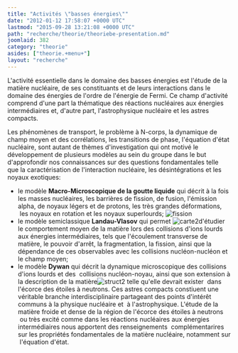 ```yaml
---
title: "Activités \"basses énergies\""
date: "2012-01-12 17:58:07 +0000 UTC"
lastmod: "2015-09-28 13:21:08 +0000 UTC"
path: "recherche/theorie/theoriebe-presentation.md"
joomlaid: 382
category: "theorie"
asides: ["theorie.+menu+"]
layout: "recherche"
---
```

L'activité essentielle dans le domaine des basses énergies est l'étude de la matière nucléaire, de ses constituants et de leurs interactions dans le domaine des énergies de l'ordre de l'énergie de Fermi. Ce champ d'activité comprend d'une part la thématique des réactions nucléaires aux énergies intermédiaires et, d'autre part, l'astrophysique nucléaire et les astres compacts.

Les phénomènes de transport, le problème à N-corps, la dynamique de champ moyen et des corrélations, les transitions de phase, l'équation d'état nucléaire, sont autant de thèmes d'investigation qui ont motivé le développement de plusieurs modèles au sein du groupe dans le but d'approfondir nos connaissances sur des questions fondamentales telle que la caractérisation de l'interaction nucléaire, les désintégrations et les noyaux exotiques:

*   le modèle **Macro-Microscopique de la goutte liquide** qui décrit à la fois les masses nucléaires, les barrières de fission, de fusion, l'émission alpha, de noyaux légers et de protons, les très grandes déformations,  les noyaux en rotation et les noyaux superlourds; ![fission](imagesBE/test/fission.jpeg)
*   le modèle semiclassique **Landau-Vlasov** qui permet ![carte2](imagesBE/test/carte2.jpg)d'étudier le comportement moyen de la matière lors des collisions d'ions lourds aux énergies intermédiaires, tels que l'écoulement transverse de matière, le pouvoir d'arrêt, la fragmentation, la fission, ainsi que la dépendance de ces observables avec les collisions nucléon-nucléon et le champ moyen;
*   le modèle **Dywan** qui décrit la dynamique microscopique des collisions d'ions lourds et des  collisions nucléon-noyau, ainsi que son extension à la description de la matière![struct2](imagesBE/test/struct2.jpeg) telle qu'elle devrait exister  dans l'écorce des étoiles à neutrons. Ces astres compacts constiuent une véritable branche interdisciplinaire partageant des points d'intérêt communs à la physique nucléaire et  à l'astrophysique. L'étude de la matière froide et dense de la région de l'écorce des étoiles à neutrons  ou très excité comme dans les réactions nucléaires aux énergies intermédiaires nous apportent des renseignements  complémentarires sur les propriétés fondamentales de la matière nucléaire, notamment sur  l'équation d'état.
